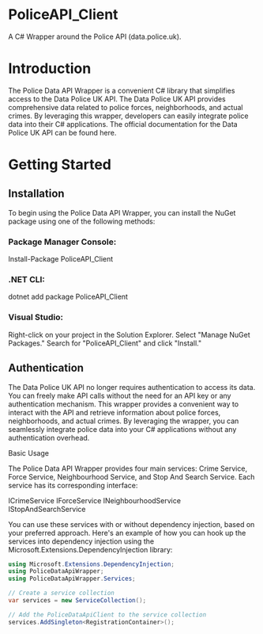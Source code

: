 # PoliceAPI_Client
A C# Wrapper around the Police API (data.police.uk).

# Introduction

The Police Data API Wrapper is a convenient C# library that simplifies access to the Data Police UK API.
The Data Police UK API provides comprehensive data related to police forces, neighborhoods, and actual crimes. 
By leveraging this wrapper, developers can easily integrate police data into their C# applications. 
The official documentation for the Data Police UK API can be found here.

# Getting Started

## Installation

To begin using the Police Data API Wrapper, you can install the NuGet package using one of the following methods:

### Package Manager Console:
Install-Package PoliceAPI_Client

### .NET CLI:
dotnet add package PoliceAPI_Client

### Visual Studio:
Right-click on your project in the Solution Explorer.
Select "Manage NuGet Packages."
Search for "PoliceAPI_Client" and click "Install."

## Authentication
The Data Police UK API no longer requires authentication to access its data. 
You can freely make API calls without the need for an API key or any authentication mechanism. 
This wrapper provides a convenient way to interact with the API and retrieve information about police forces, neighborhoods, and actual crimes. 
By leveraging the wrapper, you can seamlessly integrate police data into your C# applications without any authentication overhead.

Basic Usage

The Police Data API Wrapper provides four main services: Crime Service, Force Service, Neighbourhood Service, and Stop And Search Service. 
Each service has its corresponding interface:

ICrimeService
IForceService
INeighbourhoodService
IStopAndSearchService

You can use these services with or without dependency injection, based on your preferred approach. 
Here's an example of how you can hook up the services into dependency injection using the Microsoft.Extensions.DependencyInjection library:

```cs
using Microsoft.Extensions.DependencyInjection;
using PoliceDataApiWrapper;
using PoliceDataApiWrapper.Services;

// Create a service collection
var services = new ServiceCollection();

// Add the PoliceDataApiClient to the service collection
services.AddSingleton<RegistrationContainer>();
```
